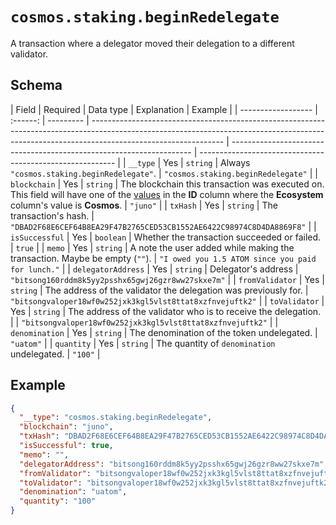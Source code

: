 # `cosmos.staking.beginRedelegate`

A transaction where a delegator moved their delegation to a different validator.

## Schema

| Field              | Required | Data type | Explanation                                                                                                                                                                                   | Example                                                              |
| ------------------ | :------: | --------- | --------------------------------------------------------------------------------------------------------------------------------------------------------------------------------------------- | -------------------------------------------------------------------- | --------------------------------------------------------- |
| `__type`           |   Yes    | `string`  | Always `"cosmos.staking.beginRedelegate"`.                                                                                                                                                    | `"cosmos.staking.beginRedelegate"`                                   |
| `blockchain`       |   Yes    | `string`  | The blockchain this transaction was executed on. This field will have one of the [values](../../blockchains.md) in the **ID** column where the **Ecosystem** column's value is **Cosmos**. | `"juno"`                                                             |
| `txHash`           |   Yes    | `string`  | The transaction's hash.                                                                                                                                                                       | `"DBAD2F68E6CEF64B8EA29F47B2765CED53CB1552AE6422C98974C8D4DA8869F8"` |
| `isSuccessful`     |   Yes    | `boolean` | Whether the transaction succeeded or failed.                                                                                                                                                  | `true`                                                               |
| `memo`             |   Yes    | `string`  | A note the user added while making the transaction. Maybe be empty (`""`).                                                                                                                    | `"I owed you 1.5 ATOM since you paid for lunch."`                    |
| `delegatorAddress` |   Yes    | `string`  | Delegator's address                                                                                                                                                                           | `"bitsong160rddm8k5yy2psshx65gwj26gzr8ww27skxe7m"`                   |
| `fromValidator`    |   Yes    | `string`  | The address of the validator the delegation was previously for.                                                                                                                               | `"bitsongvaloper18wf0w252jxk3kgl5vlst8ttat8xzfnvejuftk2"`            |
| `toValidator`      |   Yes    | `string`  | The address of the validator who is to receive the delegation.                                                                                                                                |                                                                      | `"bitsongvaloper18wf0w252jxk3kgl5vlst8ttat8xzfnvejuftk2"` |
| `denomination`     |   Yes    | `string`  | The denomination of the token undelegated.                                                                                                                                                    | `"uatom"`                                                            |
| `quantity`         |   Yes    | `string`  | The quantity of `denomination` undelegated.                                                                                                                                                   | `"100"`                                                              |

## Example

```json
{
  "__type": "cosmos.staking.beginRedelegate",
  "blockchain": "juno",
  "txHash": "DBAD2F68E6CEF64B8EA29F47B2765CED53CB1552AE6422C98974C8D4DA8869F8",
  "isSuccessful": true,
  "memo": "",
  "delegatorAddress": "bitsong160rddm8k5yy2psshx65gwj26gzr8ww27skxe7m",
  "fromValidator": "bitsongvaloper18wf0w252jxk3kgl5vlst8ttat8xzfnvejuftk2",
  "toValidator": "bitsongvaloper18wf0w252jxk3kgl5vlst8ttat8xzfnvejuftk2",
  "denomination": "uatom",
  "quantity": "100"
}
```
